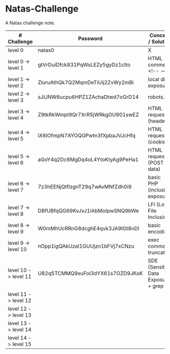 # Natas-Challenge
A Natas challenge note.

| # Challenge        |Password| Concept / Solution   |
| ------------------|- | ---------------------- |
| level 0           |natas0 | X                      |
| level 0 -> level 1 |gtVrDuiDfck831PqWsLEZy5gyDz1clto| HTML comment \<!-- --> |
| level 1 -> level 2|ZluruAthQk7Q2MqmDeTiUij2ZvWy2mBi | local dir exposure     |
| level 2 -> level 3 |sJIJNW6ucpu6HPZ1ZAchaDtwd7oGrD14| robots.txt             |
| level 3 -> level 4 |Z9tkRkWmpt9Qr7XrR5jWRkgOU901swEZ| HTML request (header) |
| level 4 -> level 5 |iX6IOfmpN7AYOQGPwtn3fXpbaJVJcHfq| HTML request (cookie)  |
| level 5 -> level 6 |aGoY4q2Dc6MgDq4oL4YtoKtyAg9PeHa1| HTML request (POST data) |
| level 6 -> level 7 |7z3hEENjQtflzgnT29q7wAvMNfZdh0i9| basic PHP (inclusion exposure) |
| level 7 -> level 8 |DBfUBfqQG69KvJvJ1iAbMoIpwSNQ9bWe| LFI (Local File Inclusion) |
| level 8 -> level 9 | W0mMhUcRRnG8dcghE4qvk3JA9lGt8nDl |basic encoding|
| level 9 -> level 10 | nOpp1igQAkUzaI1GUUjzn1bFVj7xCNzu |exec command truncated|
| level 10 -> level 11 | U82q5TCMMQ9xuFoI3dYX61s7OZD9JKoK |SDE (Sensitive Data Exposure) + grep|
| level 11 -> level 12 |                        ||
| level 12 -> level 13 |                        ||
| level 13 -> level 14 |                        ||
| level 14 -> level 15 |                        ||

